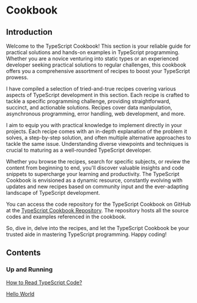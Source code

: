 # Cookbook

## Introduction

Welcome to the TypeScript Cookbook! This section is your reliable guide for practical solutions and hands-on examples in TypeScript programming. Whether you are a novice venturing into static types or an experienced developer seeking practical solutions to regular challenges, this cookbook offers you a comprehensive assortment of recipes to boost your TypeScript prowess.

I have compiled a selection of tried-and-true recipes covering various aspects of TypeScript development in this section. Each recipe is crafted to tackle a specific programming challenge, providing straightforward, succinct, and actionable solutions. Recipes cover data manipulation, asynchronous programming, error handling, web development, and more.

I aim to equip you with practical knowledge to implement directly in your projects. Each recipe comes with an in-depth explanation of the problem it solves, a step-by-step solution, and often multiple alternative approaches to tackle the same issue. Understanding diverse viewpoints and techniques is crucial to maturing as a well-rounded TypeScript developer.

Whether you browse the recipes, search for specific subjects, or review the content from beginning to end, you'll discover valuable insights and code snippets to supercharge your learning and productivity. The TypeScript Cookbook is envisioned as a dynamic resource, constantly evolving with updates and new recipes based on community input and the ever-adapting landscape of TypeScript development.

You can access the code repository for the TypeScript Cookbook on GitHub at the [TypeScript Cookbook Repository](https://github.com/organiclever/ayokoding/tree/main/contents/typescript-cookbook). The repository hosts all the source codes and examples referenced in the cookbook.

So, dive in, delve into the recipes, and let the TypeScript Cookbook be your trusted aide in mastering TypeScript programming. Happy coding!

## Contents

### Up and Running

[How to Read TypeScript Code?](Cookbook%20a71251bf097c4f6d8e0d547da0be4871/How%20to%20Read%20TypeScript%20Code%2075ac48b1b8734b219636c06047116d01.md)

[Hello World](Cookbook%20a71251bf097c4f6d8e0d547da0be4871/Hello%20World%20b30c3b05593941d996fba16ba0ba23f9.md)
